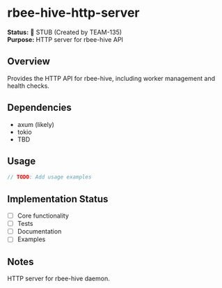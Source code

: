 # rbee-hive-http-server

**Status:** 🚧 STUB (Created by TEAM-135)  
**Purpose:** HTTP server for rbee-hive API

## Overview

Provides the HTTP API for rbee-hive, including worker management and health checks.

## Dependencies

- axum (likely)
- tokio
- TBD

## Usage

```rust
// TODO: Add usage examples
```

## Implementation Status

- [ ] Core functionality
- [ ] Tests
- [ ] Documentation
- [ ] Examples

## Notes

HTTP server for rbee-hive daemon.
